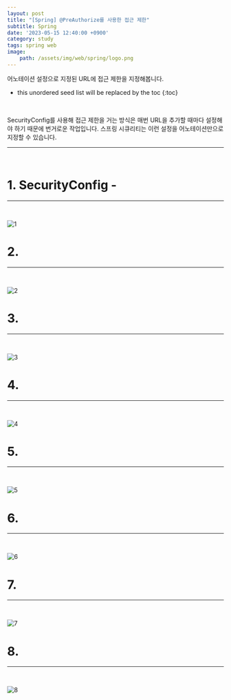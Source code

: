 ```yaml
---
layout: post
title: "[Spring] @PreAuthorize를 사용한 접근 제한"
subtitle: Spring
date: '2023-05-15 12:40:00 +0900'
category: study
tags: spring web
image:
    path: /assets/img/web/spring/logo.png
---
```


어노테이션 설정으로 지정된 URL에 접근 제한을 지정해봅니다.

<!--more-->

* this unordered seed list will be replaced by the toc
{:toc}
<br>

SecurityConfig를 사용해 접근 제한을 거는 방식은 매번 URL을 추가할 때마다 설정해야 하기 때문에 번거로운 작업입니다. 스프링 시큐리티는 이런 설정을 어노테이션만으로 지정할 수 있습니다.<br>

---
<br>

# 1. SecurityConfig - 
---
<br>

![1](/assets/img/web/spring/2023-05-15-[Spring]_PreAuthorize를_사용한_접근_제한/1.png)
<br>



# 2. 
---
<br>

![2](/assets/img/web/spring/2023-05-15-[Spring]_PreAuthorize를_사용한_접근_제한/2.png)
<br>




# 3. 
---
<br>

![3](/assets/img/web/spring/2023-05-15-[Spring]_PreAuthorize를_사용한_접근_제한/3.png)
<br>



# 4. 
---
<br>

![4](/assets/img/web/spring/2023-05-15-[Spring]_PreAuthorize를_사용한_접근_제한/4.png)
<br>




# 5. 
---
<br>

![5](/assets/img/web/spring/2023-05-15-[Spring]_PreAuthorize를_사용한_접근_제한/5.png)
<br>



# 6. 
---
<br>

![6](/assets/img/web/spring/2023-05-15-[Spring]_PreAuthorize를_사용한_접근_제한/6.png)
<br>



# 7. 
---
<br>

![7](/assets/img/web/spring/2023-05-15-[Spring]_PreAuthorize를_사용한_접근_제한/7.png)
<br>



# 8. 
---
<br>

![8](/assets/img/web/spring/2023-05-15-[Spring]_PreAuthorize를_사용한_접근_제한/8.png)
<br>


